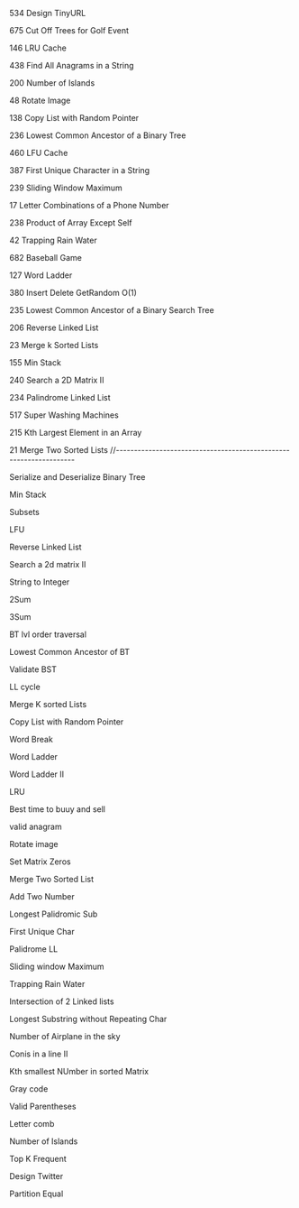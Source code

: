 534 Design TinyURL

675 Cut Off Trees for Golf Event

146 LRU Cache

438 Find All Anagrams in a String

200 Number of Islands

48 Rotate Image

138 Copy List with Random Pointer

236 Lowest Common Ancestor of a Binary Tree

460 LFU Cache

387 First Unique Character in a String

239 Sliding Window Maximum

17 Letter Combinations of a Phone Number

238 Product of Array Except Self

42 Trapping Rain Water

682 Baseball Game

127 Word Ladder

380 Insert Delete GetRandom O(1)

235 Lowest Common Ancestor of a Binary Search Tree

206 Reverse Linked List

23 Merge k Sorted Lists

155 Min Stack

240 Search a 2D Matrix II

234 Palindrome Linked List

517 Super Washing Machines

215 Kth Largest Element in an Array

21 Merge Two Sorted Lists
//------------------------------------------------------------------

Serialize and Deserialize Binary Tree

Min Stack

Subsets

LFU

Reverse Linked List

Search a 2d matrix II

String to Integer

2Sum

3Sum

BT lvl order traversal

Lowest Common Ancestor of BT

Validate BST

LL cycle

Merge K sorted Lists

Copy List with Random Pointer

Word Break

Word Ladder

Word Ladder II

LRU

Best time to buuy and sell

valid anagram

Rotate image

Set Matrix Zeros

Merge Two Sorted List

Add Two Number

Longest Palidromic Sub

First Unique Char

Palidrome LL

Sliding window Maximum

Trapping Rain Water

Intersection of 2 Linked lists

Longest Substring without Repeating Char

Number of Airplane in the sky

Conis in a line II

Kth smallest NUmber in sorted Matrix

Gray code

Valid Parentheses

Letter comb

Number of Islands

Top K Frequent

Design Twitter

Partition Equal 